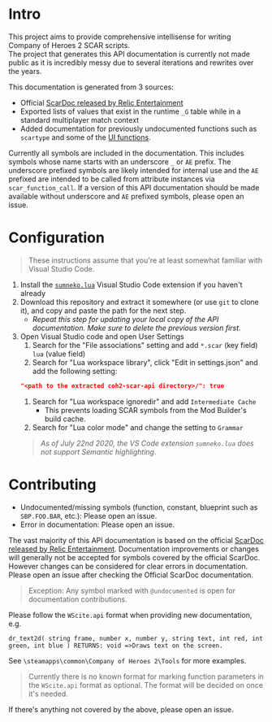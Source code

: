 # Intro
This project aims to provide comprehensive intellisense for writing Company of Heroes 2 SCAR scripts.  
The project that generates this API documentation is currently not made public as it is incredibly messy due to several iterations and rewrites over the years.

This documentation is generated from 3 sources:
- Official [ScarDoc released by Relic Entertainment](https://community.companyofheroes.com/discussion/43250/scar-documentation)
- Exported lists of values that exist in the runtime `_G` table while in a standard multiplayer match context
- Added documentation for previously undocumented functions such as `scartype` and some of the [UI functions](http://modding.companyofheroes.com/scripting-ui).

Currently all symbols are included in the documentation. This includes symbols whose name starts with an underscore `_` or `AE` prefix. The underscore prefixed symbols are likely intended for internal use and the `AE` prefixed are intended to be called from attribute instances via `scar_function_call`.
If a version of this API documentation should be made available without underscore and `AE` prefixed symbols, please open an issue.

# Configuration
> These instructions assume that you're at least somewhat familiar with Visual Studio Code.

1. Install the [`sumneko.lua`](https://marketplace.visualstudio.com/items?itemName=sumneko.lua) Visual Studio Code extension if you haven't already
1. Download this repository and extract it somewhere (or use `git` to clone it), and copy and paste the path for the next step.
    - _Repeat this step for updating your local copy of the API documentation. Make sure to delete the previous version first._
1. Open Visual Studio code and open User Settings
    1. Search for the "File associations" setting and add `*.scar` (key field) `lua` (value field)
    1. Search for "Lua workspace library", click "Edit in settings.json" and add the following setting: 
    ```json
    "<path to the extracted coh2-scar-api directory>/": true
    ```
    1. Search for "Lua workspace ignoredir" and add `Intermediate Cache`
        - This prevents loading SCAR symbols from the Mod Builder's build cache.
    1. Search for "Lua color mode" and change the setting to `Grammar` 
    > _As of July 22nd 2020, the VS Code extension `sumneko.lua` does not support Semantic highlighting_.

# Contributing
- Undocumented/missing symbols (function, constant, blueprint such as `SBP.FOO.BAR`, etc.): Please open an issue.
- Error in documentation: Please open an issue.

The vast majority of this API documentation is based on the official [ScarDoc released by Relic Entertainment](https://community.companyofheroes.com/discussion/43250/scar-documentation). Documentation improvements or changes will generally not be accepted for symbols covered by the official ScarDoc. However changes can be considered for clear errors in documentation. Please open an issue after checking the Official ScarDoc documentation.

> Exception: Any symbol marked with `@undocumented` is open for documentation contributions.

Please follow the `WScite.api` format when providing new documentation, e.g.
```
dr_text2d( string frame, number x, number y, string text, int red, int green, int blue ) RETURNS: void =>Draws text on the screen.
```
See `\steamapps\common\Company of Heroes 2\Tools` for more examples.

> Currently there is no known format for marking function parameters in the `WScite.api` format as optional. The format will be decided on once it's needed.

If there's anything not covered by the above, please open an issue.

